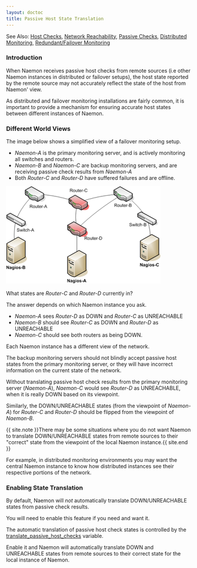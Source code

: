 ```yaml
---
layout: doctoc
title: Passive Host State Translation
---
```


<span class="glyphicon glyphicon-arrow-right"></span> See Also: <a href="hostchecks.html">Host Checks</a>, <a href="networkreachability.html">Network Reachability</a>, <a href="passivechecks.html">Passive Checks</a>, <a href="distributed.html">Distributed Monitoring</a>, <a href="redundancy.html">Redundant/Failover Monitoring</a>



### Introduction

When Naemon receives passive host checks from remote sources (i.e other Naemon
instances in distributed or failover setups), the host state reported by the
remote source may not accurately reflect the state of the host from Naemon' view.

As distributed and failover monitoring installations are fairly common, it is
important to provide a mechanism for ensuring accurate host states between
different instances of Naemon.



### Different World Views

The image below shows a simplified view of a failover monitoring setup.

 - <i>Naemon-A</i> is the primary monitoring server, and is actively monitoring
   all switches and routers.
 - <i>Naemon-B</i> and <i>Naemon-C</i> are backup monitoring servers, and are
   receiving passive check results from <i>Naemon-A</i>
 - Both <i>Router-C</i> and <i>Router-D</i> have suffered failures and are offline.

<img src="images/passivehosttranslation.png" border="0" alt="Passive State Translation" title="Passive State Translation">

What states are <i>Router-C</i> and <i>Router-D</i> currently in?

The answer depends on which Naemon instance you ask.

 - <i>Naemon-A</i> sees <i>Router-D</i> as DOWN and <i>Router-C</i> as UNREACHABLE
 - <i>Naemon-B</i> should see <i>Router-C</i> as DOWN and <i>Router-D</i> as UNREACHABLE
 - <i>Naemon-C</i> should see both routers as being DOWN.

Each Naemon instance has a different view of the network.

The backup monitoring servers should not blindly accept passive host states from the
primary monitoring server, or they will have incorrect information on the current state of the network.

Without translating passive host check results from the primary monitoring server
(<i>Naemon-A</i>), <i>Naemon-C</i> would see <i>Router-D</i> as UNREACHABLE, when
it is really DOWN based on its viewpoint.

Similarly, the DOWN/UNREACHABLE states (from the viewpoint of <i>Naemon-A</i>) for
<i>Router-C</i> and <i>Router-D</i> should be flipped from the viewpoint of <i>Naemon-B</i>.

{{ site.note }}There may be some situations where you do not want Naemon to translate DOWN/UNREACHABLE states from remote sources to their "correct" state from the viewpoint of the local Naemon instance.{{ site.end }}

For example, in distributed monitoring environments you may want the central Naemon
instance to know how distributed instances see their respective portions of the network.



### Enabling State Translation

By default, Naemon will <i>not</i> automatically translate DOWN/UNREACHABLE states
from passive check results.

You will need to enable this feature if you need and want it.

The automatic translation of passive host check states is controlled by the
<a href="configmain.html#translate_passive_host_checks">translate_passive_host_checks</a> variable.

Enable it and Naemon will automatically translate DOWN and UNREACHABLE states from
remote sources to their correct state for the local instance of Naemon.
